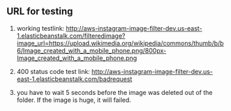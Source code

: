 ## URL for testing

1. working testlink: http://aws-instagram-image-filter-dev.us-east-1.elasticbeanstalk.com/filteredimage?image_url=https://upload.wikimedia.org/wikipedia/commons/thumb/b/b6/Image_created_with_a_mobile_phone.png/800px-Image_created_with_a_mobile_phone.png

2. 400 status code test link: http://aws-instagram-image-filter-dev.us-east-1.elasticbeanstalk.com/badrequest

3. you have to wait 5 seconds before the image was deleted out of the folder. If the image is huge, it will failed.
